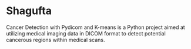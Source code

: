 # Shagufta
Cancer Detection with Pydicom and K-means is a Python project aimed at utilizing medical imaging data in DICOM format to detect potential cancerous regions within medical scans.
